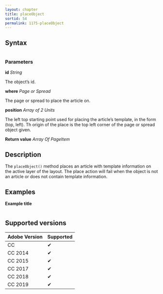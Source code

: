 ```yaml
---
layout: chapter
title: placeObject
sortid: 54
permalink: 1175-placeObject
---
```

## Syntax

```javascript

```

### Parameters

**id** *String*

The object’s id.

**where** *Page or Spread*

The page or spread to place the article on.

**position** *Array of 2 Units*

 The left top starting point used for placing the article’s template, in the form (top, left). Th origin of the place is the top left corner of the page or spread object given.

**Return value** *Array Of PageItem*

## Description

The `placeObject()` method places an article with template information on the active layer of the layout. The place action will fail when the object is not an article or does not contain template information.

## Examples

**Example title**

```javascript

```

## Supported versions

| Adobe Version | Supported |
|---------------|-----------|
| CC            | ✔         |
| CC 2014       | ✔         |
| CC 2015       | ✔         |
| CC 2017       | ✔         |
| CC 2018       | ✔         |
| CC 2019       | ✔         |